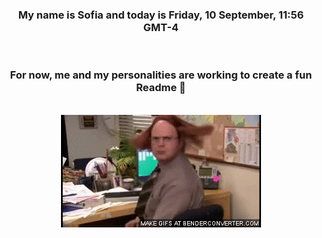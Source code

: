 


<div align="center">
<h3 >My name is Sofia and today is Friday, 10 September, 11:56 GMT-4</h3><br>
<h3 >For now, me and my personalities are working to create a fun Readme 👋
</h3><br>
<img src='img/dwight.gif' alt='working...'/>
</div>
